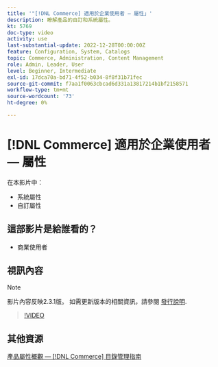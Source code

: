 ```yaml
---
title: '"[!DNL Commerce] 適用於企業使用者 — 屬性」'
description: 瞭解產品的自訂和系統屬性。
kt: 5769
doc-type: video
activity: use
last-substantial-update: 2022-12-28T00:00:00Z
feature: Configuration, System, Catalogs
topic: Commerce, Administration, Content Management
role: Admin, Leader, User
level: Beginner, Intermediate
exl-id: 17dca70a-bd71-4f52-b034-8f8f31b71fec
source-git-commit: f7aa1f0063cbcad6d331a13817214b1bf2158571
workflow-type: tm+mt
source-wordcount: '73'
ht-degree: 0%

---
```


# [!DNL Commerce] 適用於企業使用者 — 屬性

在本影片中：

- 系統屬性
- 自訂屬性

## 這部影片是給誰看的？

- 商業使用者

## 視訊內容

>[!NOTE]
>
>影片內容反映2.3.1版。 如需更新版本的相關資訊，請參閱 [發行說明](https://experienceleague.adobe.com/docs/commerce-operations/release/notes/overview.html).

>[!VIDEO](https://video.tv.adobe.com/v/35954?quality=12&learn=on)

## 其他資源

[產品屬性概觀 —  [!DNL Commerce] 目錄管理指南](https://experienceleague.adobe.com/docs/commerce-admin/catalog/product-attributes/product-attributes.html)
